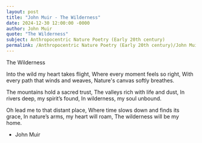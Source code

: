 ```yaml
---
layout: post
title: "John Muir - The Wilderness"
date: 2024-12-30 12:00:00 -0000
author: John Muir
quote: "The Wilderness"
subject: Anthropocentric Nature Poetry (Early 20th century)
permalink: /Anthropocentric Nature Poetry (Early 20th century)/John Muir/John Muir - The Wilderness
---
```


The Wilderness

Into the wild my heart takes flight,
Where every moment feels so right,
With every path that winds and weaves,
Nature's canvas softly breathes.

The mountains hold a sacred trust,
The valleys rich with life and dust,
In rivers deep, my spirit’s found,
In wilderness, my soul unbound.

Oh lead me to that distant place,
Where time slows down and finds its grace,
In nature’s arms, my heart will roam,
The wilderness will be my home.

- John Muir
